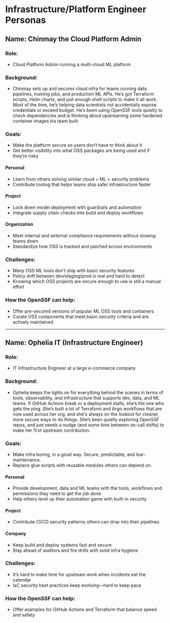# Infrastructure/Platform Engineer Personas

## Name: Chinmay the Cloud Platform Admin

### Role:
- Cloud Platform Admin running a multi-cloud ML platform

### Background:
- Chinmay sets up and secures cloud infra for teams running data pipelines, training jobs, and production ML APIs. He’s got Terraform scripts, Helm charts, and just enough shell scripts to make it all work. Most of the time, he’s helping data scientists not accidentally expose credentials or exceed budget. He’s been using OpenSSF tools quietly to check dependencies and is thinking about upstreaming some hardened container images his team built.

### Goals:
- Make the platform secure so users don’t have to think about it
- Get better visibility into what OSS packages are being used and if they’re risky

#### Personal
- Learn from others solving similar cloud + ML + security problems
- Contribute tooling that helps teams ship safer infrastructure faster

#### Project
- Lock down model deployment with guardrails and automation
- Integrate supply chain checks into build and deploy workflows

#### Organization
- Meet internal and external compliance requirements without slowing teams down
- Standardize how OSS is tracked and patched across environments

### Challenges:
- Many OSS ML tools don’t ship with basic security features
- Policy drift between dev/staging/prod is real and hard to detect
- Knowing which OSS projects are secure enough to use is still a manual effort

### How the OpenSSF can help:
- Offer pre-secured versions of popular ML OSS tools and containers
- Curate OSS components that meet basic security criteria and are actively maintained

---
## Name: Ophelia IT (Infrastructure Engineer)

### Role:
- IT Infrastructure Engineer at a large e-commerce company

### Background:
- Ophelia keeps the lights on for everything behind the scenes in terms of tools, observability, and infrastructure that supports dev, data, and ML teams. If GitHub Actions break or a deployment stalls, she’s the one who gets the ping. She’s built a lot of Terraform and Argo workflows that are now used across her org, and she's always on the lookout for cleaner, more secure ways to do things. She’s been quietly exploring OpenSSF repos, and just needs a nudge (and some time between on-call shifts) to make her first upstream contribution.
  
### Goals:
- Make infra boring, in a good way. Secure, predictable, and low-maintenance.
- Replace glue scripts with reusable modules others can depend on.

#### Personal
- Provide development, data and ML teams with the tools, workflows and permissions they need to get the job done.
- Help others level up their automation game with built-in security

#### Project
- Contribute CI/CD security patterns others can drop into their pipelines

#### Company
- Keep build and deploy systems fast and secure
- Stay ahead of auditors and fire drills with solid infra hygiene

### Challenges:
- It’s hard to make time for upstream work when incidents eat the calendar
- IaC security best practices keep evolving—hard to keep pace

### How the OpenSSF can help:
- Offer examples for GitHub Actions and Terraform that balance speed and safety
